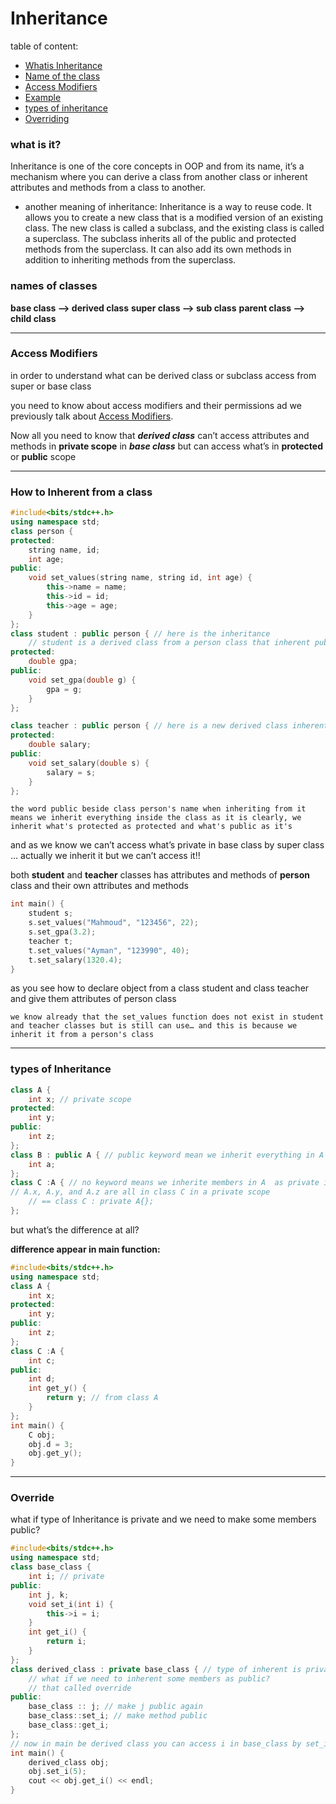 # Inheritance

table of content: 
- [Whatis Inheritance](#what-is-it)
- [Name of the class](#names-of-classes)
- [Access Modifiers](#access-modifiers)
- [Example](#how-to-inherent-from-a-class)
- [types of inheritance](#types-of-inheritance)
- [Overriding](#override)

### what is it?

Inheritance is one of the core concepts in OOP and from its name, it’s a mechanism where you can derive a class from another class or inherent attributes and methods from a class to another.

- another meaning of inheritance: 
Inheritance is a way to reuse code. It allows you to create a new class that is a modified version of an existing class. The new class is called a subclass, and the existing class is called a superclass. The subclass inherits all of the public and protected methods from the superclass. It can also add its own methods in addition to inheriting methods from the superclass.


### names of classes
**base class --> derived class**
**super class --> sub class**
**parent class --> child class**

---

### Access Modifiers

in order to understand what can be derived class or subclass access from super or base class

you need to know about access modifiers and their permissions ad we previously talk about [Access Modifiers](../2-Classes%20and%20objects/1-Classes%20and%20objects.md#access-modifiers).

Now all you need to know that ***derived class*** can’t access attributes and methods in **private scope** in ***base class*** but can access what’s in **protected** or **public** scope

---

### How to Inherent from a class

```cpp
#include<bits/stdc++.h>
using namespace std;
class person {
protected:
	string name, id;
	int age;
public:
	void set_values(string name, string id, int age) {
		this->name = name;
		this->id = id;
		this->age = age;
	}
};
class student : public person { // here is the inheritance 
	// student is a derived class from a person class that inherent public 
protected:
	double gpa;
public:
	void set_gpa(double g) {
		gpa = g;
	}
};

class teacher : public person { // here is a new derived class inherent from a base class person 
protected: 
	double salary;
public:
	void set_salary(double s) {
		salary = s;
	}
};
```

`the word public beside class person's name when inheriting from it means we inherit everything inside the class as it is
clearly, we inherit what's protected as protected
and what's public as it's`

and as we know we can’t access what’s private in base class by super class … actually we inherit it but we can’t access it!!

both **student** and **teacher** classes has attributes and methods of **person** class and their own attributes and methods 

```cpp
int main() {
	student s;
	s.set_values("Mahmoud", "123456", 22);
	s.set_gpa(3.2);
	teacher t;
	t.set_values("Ayman", "123990", 40);
	t.set_salary(1320.4);
}
```

as you see how to declare object from a class student and class teacher and give them attributes of person class 

`we know already that the set_values function does not exist in student and teacher classes but is still can use… and this is because we inherit it from a person's class`

---

### types of Inheritance

```cpp
class A {
	int x; // private scope
protected:
	int y;
public:
	int z;
};
class B : public A { // public keyword mean we inherit everything in A as it is 
	int a;
};
class C :A { // no keyword means we inherite members in A  as private in  class C 
// A.x, A.y, and A.z are all in class C in a private scope 
	// == class C : private A{}; 
};
```

but what’s the difference at all?

**difference appear in main function:**

```cpp
#include<bits/stdc++.h>
using namespace std;
class A {
	int x;
protected:
	int y;
public:
	int z;
};
class C :A { 
	int c;
public:
	int d;
	int get_y() {
		return y; // from class A 
	}
};
int main() {
	C obj;
	obj.d = 3;
	obj.get_y(); 
}
```

---

### Override

what if type of Inheritance is private and we need to make some members public? 

```cpp
#include<bits/stdc++.h>
using namespace std;
class base_class {
	int i; // private
public:
	int j, k; 
	void set_i(int i) {
		this->i = i;
	}
	int get_i() {
		return i;
	}
};
class derived_class : private base_class { // type of inherent is private 
	// what if we need to inherent some members as public? 
	// that called override
public:
	base_class :: j; // make j public again 
	base_class::set_i; // make method public 
	base_class::get_i;
};
// now in main be derived class you can access i in base_class by set_i method 
int main() {
	derived_class obj;
	obj.set_i(5);
	cout << obj.get_i() << endl;
}
```